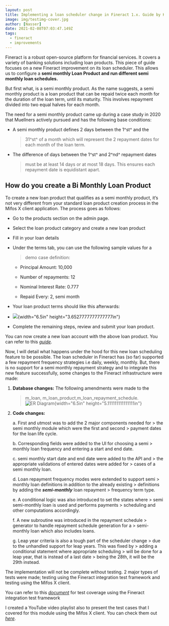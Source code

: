 ```yaml
---
layout: post
title: Implementing a loan scheduler change in Fineract 1.x. Guide by Kaze
image: img/testimg-cover.jpg
author: [Nasser]
date: 2021-02-08T07:03:47.149Z
tags:
  - fineract
  - improvements
---
```


Fineract is a robust open-source platform for financial services. It
covers a variety of banking solutions including loan products. This
piece of guide focuses on a new Fineract improvement on its loan
scheduler. This allows us to configure a **semi monthly Loan Product and
run different semi monthly loan schedules.**

But first what, is a semi monthly product. As the name suggests, a semi
monthly product is a loan product that can be repaid twice each month
for the duration of the loan term, until its maturity. This involves
repayment divided into two equal halves for each month.

The need for a semi monthly product came up during a case study in 2020
that Muellners actively pursued and has the following base conditions:

-   A semi monthly product defines 2 days between the 1^st^ and the
    > 31^st^ of a month which will represent the 2 repayment dates for
    > each month of the loan term.

-   The difference of days between the 1^st^ and 2^nd^ repayment dates
    > must be at least 14 days or at most 18 days. This ensures each
    > repayment date is equidistant apart.

## How do you create a Bi Monthly Loan Product

To create a new loan product that qualifies as a semi monthly product,
it’s not very different from your standard loan product creation process
in the Mifos X client application. The process goes as follows:

-   Go to the products section on the admin page.

-   Select the loan product category and create a new loan product

-   Fill in your loan details

-   Under the terms tab, you can use the following sample values for a
    > demo case definition:

    -   Principal Amount: 10,000

    -   Number of repayments: 12

    -   Nominal Interest Rate: 0.777

    -   Repaid Every: 2, semi month

-   Your loan product terms should like this afterwards:

-   ![](media/image1.png){width="6.5in" height="3.6527777777777777in"}

-   Complete the remaining steps, review and submit your loan product.

You can now create a new loan account with the above loan product. You
can refer to this
[*guide*](https://docs.mifos.org/user-manual/for-operational-users-mifos-x-web-app/accounts-and-transactions/loan-accounts/how-to-create-a-loan-account-application).

Now, I will detail what happens under the hood for this new loan
scheduling feature to be possible. The loan scheduler in Fineract has
(so far) supported a few repayment frequency strategies i.e daily,
weekly, monthly. But, there is no support for a semi monthly repayment
strategy and to integrate this new feature successfully, some changes to
the Fineract infrastructure were made:

1.  **Database changes:** The following amendments were made to the
    > m\_loan,
    > m\_loan\_product,m\_loan\_repayment\_schedule.![ER Diagram](img/implementing-loan-scheduler/er-diagram.png){width="6.5in"
    > height="5.111111111111111in"}

2.  **Code changes:**

    a.  First and utmost was to add the 2 major components needed for
        > the semi monthly module which were the first and second
        > payment dates for the loan life cycle.

    b.  Corresponding fields were added to the UI for choosing a semi
        > monthly loan frequency and entering a start and end date.

    c.  semi monthly start date and end date were added to the API and
        > the appropriate validations of entered dates were added for
        > cases of a semi monthly loan.

    d.  Loan repayment frequency modes were extended to support semi
        > monthly loan definitions in addition to the already existing
        > definitions by adding the ***semi-monthly*** loan repayment
        > frequency term type.

    e.  A conditional logic was also introduced to set the states where
        > semi semi-monthly loan is used and performs payments
        > scheduling and other computations accordingly.

    f.  A new subroutine was introduced in the repayment schedule
        > generator to handle repayment schedule generation for a
        > semi-monthly loan which also includes loans.

    g.  Leap year criteria is also a tough part of the scheduler change
        > due to the unhandled support for leap years. This was fixed by
        > adding a conditional statement where appropriate scheduling
        > will be done for a leap year, that is instead of a last date
        > being the 28th, it will be the 29th instead.

The implementation will not be complete without testing. 2 major types
of tests were made; testing using the Fineract integration test
framework and testing using the Mifos X client.

You can refer to this
[*document*](https://docs.google.com/document/d/1JZShhE-pk_JBMMCd17pw_TKDgfLHq_w1_eeXIDMHb2g/edit)
for test coverage using the Fineract integration test framework

I created a YouTube video playlist also to present the test cases that I
covered for this module using the Mifos X client. You can check them out
[*here*](https://www.youtube.com/playlist?list=PLeYrfyYpmjaR9TylGfvj6TpUO_fAhDXuN).
